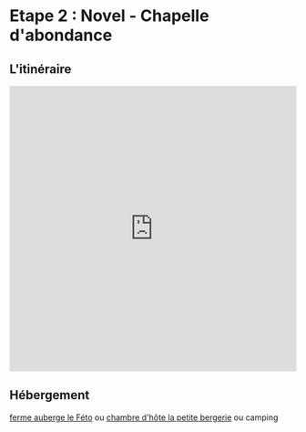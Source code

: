 # Etape 2 : Novel - Chapelle d'abondance

## L'itinéraire

<iframe src="https://gpx.studio/?state=%7B%22ids%22:%5B%221v3fGtQRu3C0POMOdPSmFykTQufoAInV5%22%5D%7D&embed&distance" width="100%" height="500" frameborder="0" allowfullscreen><p><a href="https://gpx.studio/?state=%7B%22ids%22:%5B%221v3fGtQRu3C0POMOdPSmFykTQufoAInV5%22%5D%7D"></a></p></iframe>



## Hébergement
[ferme auberge le Féto](https://www.lefeto.com/fr/)
ou [chambre d'hôte la petite bergerie](https://www.lapetitebergerie.org/)
ou camping

